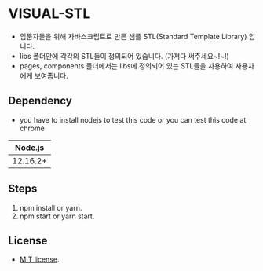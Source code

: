 # VISUAL-STL
- 입문자들을 위해 자바스크립트로 만든 샘플 STL(Standard Template Library) 입니다.
- libs 폴더안에 각각의 STL들이 정의되어 있습니다. (가져다 써주세요~!~!)
- pages, components 폴더에서는 libs에 정의되어 있는 STL들을 사용하여 사용자에게 보여줍니다.

## Dependency
- you have to install nodejs to test this code or you can test this code at chrome

| Node.js               |
| --------------------- |
| 12.16.2+               |

## Steps
1. npm install or yarn.
2. npm start or yarn start.

## License
- [MIT license](LICENSE).
